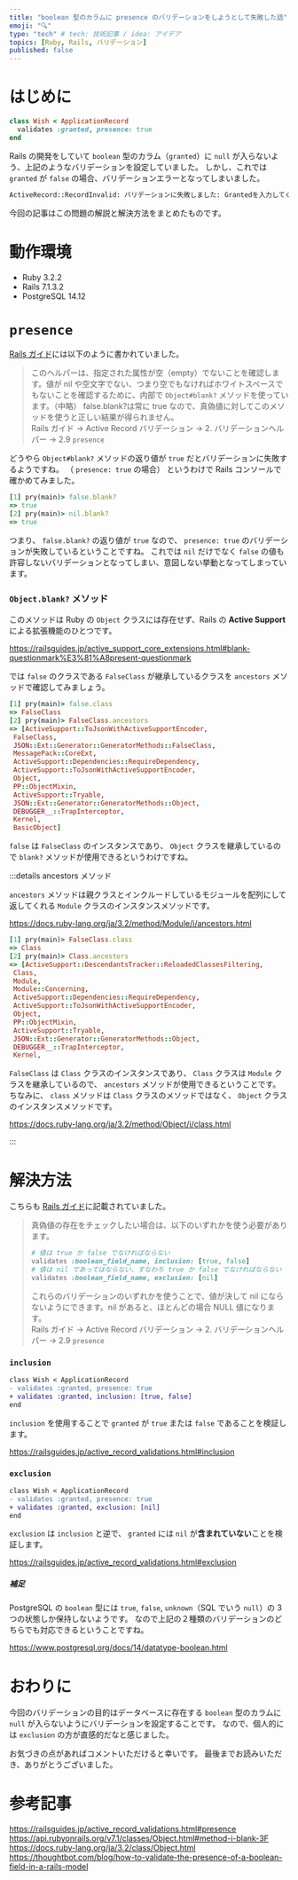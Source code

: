 ```yaml
---
title: "boolean 型のカラムに presence のバリデーションをしようとして失敗した話"
emoji: "🔍"
type: "tech" # tech: 技術記事 / idea: アイデア
topics: [Ruby, Rails, バリデーション]
published: false
---
```


# はじめに

```ruby
class Wish < ApplicationRecord
  validates :granted, presence: true
end
```

Rails の開発をしていて `boolean` 型のカラム（`granted`）に `null` が入らないよう、上記のようなバリデーションを設定していました。
しかし、これでは `granted` が `false` の場合、バリデーションエラーとなってしまいました。

```bash
ActiveRecord::RecordInvalid: バリデーションに失敗しました: Grantedを入力してください
```

今回の記事はこの問題の解説と解決方法をまとめたものです。

# 動作環境

- Ruby 3.2.2
- Rails 7.1.3.2
- PostgreSQL 14.12

# `presence`

[Rails ガイド](https://railsguides.jp/active_record_validations.html#presence)には以下のように書かれていました。

> このヘルパーは、指定された属性が空（empty）でないことを確認します。値が nil や空文字でない、つまり空でもなければホワイトスペースでもないことを確認するために、内部で `Object#blank?` メソッドを使っています。（中略）
> false.blank?は常に true なので、真偽値に対してこのメソッドを使うと正しい結果が得られません。<br>
> Rails ガイド -> Active Record バリデーション -> 2. バリデーションヘルパー -> 2.9 `presence`

どうやら `Object#blank?` メソッドの返り値が `true` だとバリデーションに失敗するようですね。
（ `presence: true` の場合）
というわけで Rails コンソールで確かめてみました。

```ruby
[1] pry(main)> false.blank?
=> true
[2] pry(main)> nil.blank?
=> true
```

つまり、 `false.blank?` の返り値が `true` なので、 `presence: true` のバリデーションが失敗しているということですね。
これでは `nil` だけでなく `false` の値も許容しないバリデーションとなってしまい、意図しない挙動となってしまっています。

### `Object.blank?` メソッド

このメソッドは Ruby の `Object` クラスには存在せず、Rails の **Active Support** による拡張機能のひとつです。

https://railsguides.jp/active_support_core_extensions.html#blank-questionmark%E3%81%A8present-questionmark

では `false` のクラスである `FalseClass` が継承しているクラスを `ancestors` メソッドで確認してみましょう。

```ruby
[1] pry(main)> false.class
=> FalseClass
[2] pry(main)> FalseClass.ancestors
=> [ActiveSupport::ToJsonWithActiveSupportEncoder,
 FalseClass,
 JSON::Ext::Generator::GeneratorMethods::FalseClass,
 MessagePack::CoreExt,
 ActiveSupport::Dependencies::RequireDependency,
 ActiveSupport::ToJsonWithActiveSupportEncoder,
 Object,
 PP::ObjectMixin,
 ActiveSupport::Tryable,
 JSON::Ext::Generator::GeneratorMethods::Object,
 DEBUGGER__::TrapInterceptor,
 Kernel,
 BasicObject]
```

`false` は `FalseClass` のインスタンスであり、 `Object` クラスを継承しているので `blank?` メソッドが使用できるというわけですね。

:::details ancestors メソッド

`ancestors` メソッドは親クラスとインクルードしているモジュールを配列にして返してくれる `Module` クラスのインスタンスメソッドです。

https://docs.ruby-lang.org/ja/3.2/method/Module/i/ancestors.html

```ruby
[1] pry(main)> FalseClass.class
=> Class
[2] pry(main)> Class.ancestors
=> [ActiveSupport::DescendantsTracker::ReloadedClassesFiltering,
 Class,
 Module,
 Module::Concerning,
 ActiveSupport::Dependencies::RequireDependency,
 ActiveSupport::ToJsonWithActiveSupportEncoder,
 Object,
 PP::ObjectMixin,
 ActiveSupport::Tryable,
 JSON::Ext::Generator::GeneratorMethods::Object,
 DEBUGGER__::TrapInterceptor,
 Kernel,
```

`FalseClass` は `Class` クラスのインスタンスであり、 `Class` クラスは `Module` クラスを継承しているので、 `ancestors` メソッドが使用できるということです。
ちなみに、 `class` メソッドは `Class` クラスのメソッドではなく、 `Object` クラスのインスタンスメソッドです。

https://docs.ruby-lang.org/ja/3.2/method/Object/i/class.html

:::

# 解決方法

こちらも [Rails ガイド](https://railsguides.jp/active_record_validations.html#presence)に記載されていました。

> 真偽値の存在をチェックしたい場合は、以下のいずれかを使う必要があります。
>
> ```ruby
> # 値は true か false でなければならない
> validates :boolean_field_name, inclusion: [true, false]
> # 値は nil であってはならない、すなわち true か false でなければならない
> validates :boolean_field_name, exclusion: [nil]
> ```
>
> これらのバリデーションのいずれかを使うことで、値が決して nil にならないようにできます。nil があると、ほとんどの場合 NULL 値になります。<br>
> Rails ガイド -> Active Record バリデーション -> 2. バリデーションヘルパー -> 2.9 `presence`

### `inclusion`

```diff ruby
class Wish < ApplicationRecord
- validates :granted, presence: true
+ validates :granted, inclusion: [true, false]
end
```

`inclusion` を使用することで `granted` が `true` または `false` であることを検証します。

https://railsguides.jp/active_record_validations.html#inclusion

### `exclusion`

```diff ruby
class Wish < ApplicationRecord
- validates :granted, presence: true
+ validates :granted, exclusion: [nil]
end
```

`exclusion` は `inclusion` と逆で、 `granted` には `nil` が**含まれていない**ことを検証します。

https://railsguides.jp/active_record_validations.html#exclusion

##### 補足

PostgreSQL の `boolean` 型には `true`, `false`, `unknown`（SQL でいう `null`）の 3 つの状態しか保持しないようです。
なので上記の２種類のバリデーションのどちらでも対応できるということですね。

https://www.postgresql.org/docs/14/datatype-boolean.html

# おわりに

今回のバリデーションの目的はデータベースに存在する `boolean` 型のカラムに `null` が入らないようにバリデーションを設定することです。
なので、個人的には `exclusion` の方が直感的だなと感じました。

お気づきの点があればコメントいただけると幸いです。
最後までお読みいただき、ありがとうございました。

# 参考記事

https://railsguides.jp/active_record_validations.html#presence
https://api.rubyonrails.org/v7.1/classes/Object.html#method-i-blank-3F
https://docs.ruby-lang.org/ja/3.2/class/Object.html
https://thoughtbot.com/blog/how-to-validate-the-presence-of-a-boolean-field-in-a-rails-model

